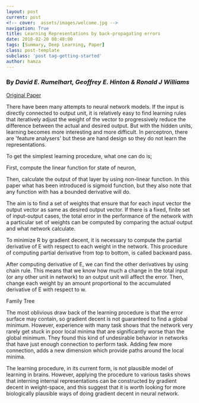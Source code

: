 ```yaml
---
layout: post
current: post
<!-- cover:  assets/images/welcome.jpg -->
navigation: True
title: Learning Representations by back-propagating errors 
date: 2018-02-20 08:48:00
tags: [Summary, Deep Learning, Paper]
class: post-template
subclass: 'post tag-getting-started'
author: hamza
---
```

 
 



### By *David E. Rumelhart, Geoffrey E. Hinton & Ronald J Williams*


[Original Paper](http://www.cs.toronto.edu/~hinton/absps/naturebp.pdf)

There have been many attempts to neural network models. If the input is directly connected to output unit, it is relatively easy to find learning rules that iteratively adjust the weight of the vector to progressively reduce the difference between the actual and desired output. But with the hidden units, learning becomes more interesting and more difficult. In perceptron, there are 'feature analysers' but these are hand design so they do not learn the representations. 

To get the simplest learning procedure, what one can do is;

First, compute the linear function for state of neuron,

Then, calculate the output of that layer by using non-linear function. In this paper what has been introduced is sigmoid function, but they also note that any function with has a bounded derivative will do. 

The aim is to find a set of weights that ensure that for each input vector the output vector as same as desired output vector. If there is a fixed, finite set of input-output cases, the total error in the performance of the network with a particular set of weights can be computed by comparing the actual output and what network calculate. 

To minimize R by gradient decent, it is necessary to compute the partial derivative of E with respect to each weight in the network. This procedure of computing partial derivative from top to bottom, is called backward pass. 

After computing derivative of E, we can find the other derivatives by using chain rule. This means that we know how much a change in the total input (or any other unit in network) to an output unit will affect the error. Then, change each weight by an amount proportional to the accumulated derivative of E with respect to w.  

Family Tree


The most oblivious draw back of the learning procedure is that the error surface may contain, so gradient decent is not guaranteed to find a global minimum. However, experience with many task shows that the network very rarely get stuck in poor local minima that are significantly worse than the global minimum. They found this kind of undesirable behavior in networks that have just enough connection to perform task. Adding few more connection, adds a new dimension which provide paths around the local minima. 

The learning procedure, in its current form, is not plausible model of learning in brains. However, applying the procedure to various tasks shows that interning internal representations can be constructed by gradient decent in weight-space, and this suggest that it is worth looking for more biologically plausible ways of doing gradient decent in neural network. 

